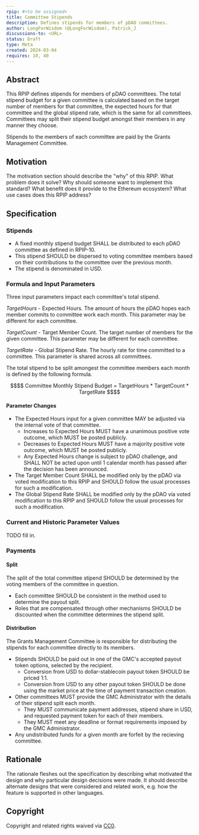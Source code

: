```yaml
---
rpip: #<to be assigned>
title: Committee Stipends
description: Defines stipends for members of pDAO committees. 
author: LongForWisdom (@LongForWisdom), Patrick_J
discussions-to: <URL>
status: Draft
type: Meta
created: 2024-03-04
requires: 10, 40
---
```


## Abstract

This RPIP defines stipends for members of pDAO committees. The total stipend budget for a given committee is calculated based on the target number of members for that committee, the expected hours for that committee and the global stipend rate, which is the same for all committees. Committees may split their stipend budget amongst their members in any manner they choose. 

Stipends to the members of each committee are paid by the Grants Management Committee.

## Motivation
The motivation section should describe the "why" of this RPIP. What problem does it solve? Why should someone want to implement this standard? What benefit does it provide to the Ethereum ecosystem? What use cases does this RPIP address?

## Specification

### Stipends
* A fixed monthly stipend budget SHALL be distributed to each pDAO committee as defined in RPIP-10.
* This stipend SHOULD be dispersed to voting committee members based on their contributions to the committee over the previous month. 
* The stipend is denominated in USD.

### Formula and Input Parameters
Three input parameters impact each committee's total stipend.

$TargetHours$ - Expected Hours. The amount of hours the pDAO hopes each member commits to committee work each month. This parameter may be different for each committee.  

$TargetCount$ - Target Member Count. The target number of members for the given committee. This parameter may be different for each committee.  

$TargetRate$ - Global Stipend Rate. The hourly rate for time committed to a committee. This parameter is shared across all committees.  

The total stipend to be split amongest the committee members each month is defined by the following formula.
```math
$$

Committee Monthly Stipend Budget = TargetHours * TargetCount * TargetRate

$$
```

#### Parameter Changes

* The Expected Hours input for a given committee MAY be adjusted via the internal vote of that committee. 
  * Increases to Expected Hours MUST have a unanimous positive vote outcome, which MUST be posted publicly.
  * Decreases to Expected Hours MUST have a majority positive vote outcome, which MUST be posted publicly. 
  * Any Expected Hours change is subject to pDAO challenge, and SHALL NOT be acted upon until 1 calendar month has passed after the decision has been announced.
* The Target Member Count SHALL be modified only by the pDAO via voted modification to this RPIP and SHOULD follow the usual processes for such a modification. 
* The Global Stipend Rate SHALL be modified only by the pDAO via voted modification to this RPIP and SHOULD follow the usual processes for such a modification. 

### Current and Historic Parameter Values

TODO fill in. 

### Payments

#### Split
The split of the total committee stipend SHOULD be determined by the voting members of the committee in question. 
* Each committee SHOULD be consistent in the method used to determine the payout split. 
* Roles that are compensated through other mechanisms SHOULD be discounted when the committee determines the stipend split.

#### Distribution
The Grants Management Committee is responsible for distributing the stipends for each committee directly to its members.
* Stipends SHOULD be paid out in one of the GMC's accepted payout token options, selected by the recipient.
  * Conversion from USD to dollar-stablecoin payout token SHOULD be priced 1:1. 
  * Conversion from USD to any other payout token SHOULD be done using the market price at the time of payment transaction creation. 
* Other committees MUST provide the GMC Administrator with the details of their stipend split each month. 
  * They MUST communicate payment addresses, stipend share in USD, and requested payment token for each of their members. 
  * They MUST meet any deadline or format requirements imposed by the GMC Administrator.
* Any undistributed funds for a given month are forfeit by the recieving committee.

## Rationale
The rationale fleshes out the specification by describing what motivated the design and why particular design decisions were made. It should describe alternate designs that were considered and related work, e.g. how the feature is supported in other languages.

## Copyright
Copyright and related rights waived via [CC0](https://creativecommons.org/publicdomain/zero/1.0/).
